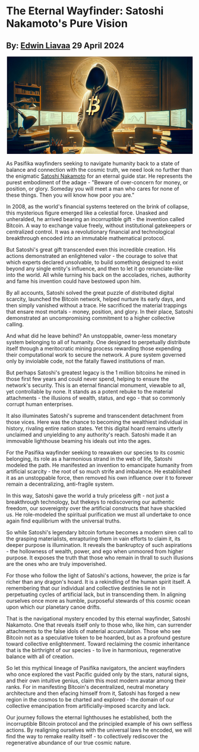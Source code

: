 # The Eternal Wayfinder: Satoshi Nakamoto's Pure Vision 
## By: [Edwin Liavaa](https://github.com/EdwinLiavaa) 29 April 2024

<p align="center">
 <img width="500" src="https://github.com/EdwinLiavaa/liavaa.space/blob/main/blog/20240429/pic.png">
</p>

As Pasifika wayfinders seeking to navigate humanity back to a state of balance and connection with the cosmic truth, we need look no further than the enigmatic [Satoshi Nakamoto](https://en.wikipedia.org/wiki/Satoshi_Nakamoto) for an eternal guide star. He represents the purest embodiment of the adage - "Beware of over-concern for money, or position, or glory. Someday you will meet a man who cares for none of these things. Then you will know how poor you are."

In 2008, as the world's financial systems teetered on the brink of collapse, this mysterious figure emerged like a celestial force. Unasked and unheralded, he arrived bearing an incorruptible gift - the invention called Bitcoin. A way to exchange value freely, without institutional gatekeepers or centralized control. It was a revolutionary financial and technological breakthrough encoded into an immutable mathematical protocol.  

But Satoshi's great gift transcended even this incredible creation. His actions demonstrated an enlightened valor - the courage to solve that which experts declared unsolvable, to build something designed to exist beyond any single entity's influence, and then to let it go renunciate-like into the world. All while turning his back on the accolades, riches, authority and fame his invention could have bestowed upon him.

By all accounts, Satoshi solved the great puzzle of distributed digital scarcity, launched the Bitcoin network, helped nurture its early days, and then simply vanished without a trace. He sacrificed the material trappings that ensare most mortals - money, position, and glory. In their place, Satoshi demonstrated an uncompromising commitment to a higher collective calling.

And what did he leave behind? An unstoppable, owner-less monetary system belonging to all of humanity. One designed to perpetually distribute itself through a meritocratic mining process rewarding those expending their computational work to secure the network. A pure system governed only by inviolable code, not the fatally flawed institutions of man.

But perhaps Satoshi's greatest legacy is the 1 million bitcoins he mined in those first few years and could never spend, helping to ensure the network's security. This is an eternal financial monument, viewable to all, yet controllable by none. It stands as a potent rebuke to the material attachments - the illusions of wealth, status, and ego - that so commonly corrupt human enterprises.

It also illuminates Satoshi's supreme and transcendent detachment from those vices. Here was the chance to becoming the wealthiest individual in history, rivaling entire nation states. Yet this digital hoard remains utterly unclaimed and unyielding to any authority's reach. Satoshi made it an immovable lighthouse beaming his ideals out into the ages.

For the Pasifika wayfinder seeking to reawaken our species to its cosmic belonging, its role as a harmonious strand in the web of life, Satoshi modeled the path. He manifested an invention to emancipate humanity from artificial scarcity - the root of so much strife and imbalance. He established it as an unstoppable force, then removed his own influence over it to forever remain a decentralizing, anti-fragile system.

In this way, Satoshi gave the world a truly priceless gift - not just a breakthrough technology, but thekeys to rediscovering our authentic freedom, our sovereignty over the artificial constructs that have shackled us. He role-modeled the spiritual purification we must all undertake to once again find equilibrium with the universal truths.

So while Satoshi's legendary bitcoin fortune becomes a modern siren call to the grasping materialists, enrapturing them in vain efforts to claim it, its deeper purpose is illumination. It reveals the bankruptcy of such aspirations - the hollowness of wealth, power, and ego when unmoored from higher purpose. It exposes the truth that those who remain in thrall to such illusions are the ones who are truly impoverished.

For those who follow the light of Satoshi's actions, however, the prize is far richer than any dragon's hoard. It is a rekindling of the human spirit itself. A remembering that our individual and collective destinies lie not in perpetuating cycles of artificial lack, but in transcending them. In aligning ourselves once more as humble, purposeful stewards of this cosmic ocean upon which our planetary canoe drifts.

That is the navigational mystery encoded by this eternal wayfinder, Satoshi Nakamoto. One that reveals itself only to those who, like him, can surrender attachments to the false idols of material accumulation. Those who see Bitcoin not as a speculative token to be hoarded, but as a profound gesture toward collective enlightenment. Toward reclaiming the cosmic inheritance that is the birthright of our species - to live in harmonious, regenerative balance with all of creation.

So let this mythical lineage of Pasifika navigators, the ancient wayfinders who once explored the vast Pacific guided only by the stars, natural signs, and their own intuitive genius, claim this most modern avatar among their ranks. For in manifesting Bitcoin's decentralized, neutral monetary architecture and then efacing himself from it, Satoshi has forged a new region in the cosmos to be charted and explored - the domain of our collective emancipation from artificially-imposed scarcity and lack. 

Our journey follows the eternal lighthouses he established, both the incorruptible Bitcoin protocol and the principled example of his own selfless actions. By realigning ourselves with the universal laws he encoded, we will find the way to remake reality itself - to collectively rediscover the regenerative abundance of our true cosmic nature.